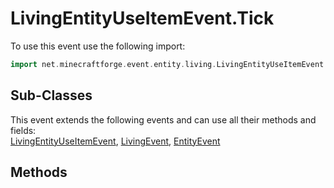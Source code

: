 # LivingEntityUseItemEvent.Tick

To use this event use the following import:
```groovy
import net.minecraftforge.event.entity.living.LivingEntityUseItemEvent.Tick
```

## Sub-Classes
This event extends the following events and can use all their methods and fields: <br>
[LivingEntityUseItemEvent](living_entity_use_item_event.md), [LivingEvent](../living_event/living_event.md), [EntityEvent](../entity_event/entity_event.md)

## Methods
